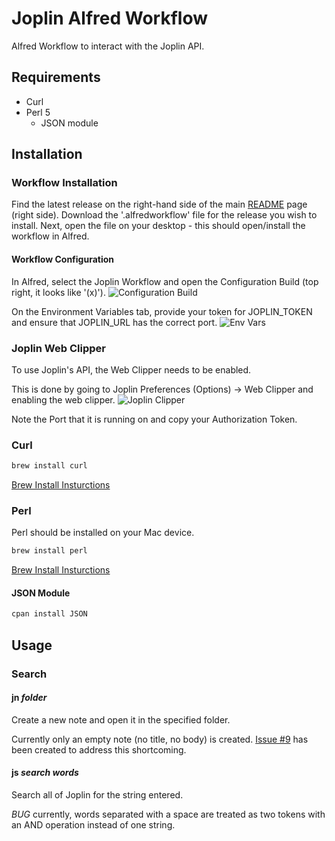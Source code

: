 # Joplin Alfred Workflow

Alfred Workflow to interact with the Joplin API.

## Requirements

- Curl
- Perl 5
  - JSON module

## Installation

### Workflow Installation

Find the latest release on the right-hand side of the main [README](https://github.com/skeletonkey/joplin_alfred_workflow) page (right side). Download the '.alfredworkflow' file for the release you wish to install. Next, open the file on your desktop - this should open/install the workflow in Alfred.

#### Workflow Configuration

In Alfred, select the Joplin Workflow and open the Configuration Build (top right, it looks like '(x)').
![Configuration Build](https://github.com/skeletonkey/joplin_alfred_workflow/assets/1487600/650cb170-dd02-4f2b-ad9a-144d17e9e131)

On the Environment Variables tab, provide your token for JOPLIN_TOKEN and ensure that JOPLIN_URL has the correct port.
![Env Vars](https://github.com/skeletonkey/joplin_alfred_workflow/assets/1487600/924a089c-492c-4f09-b207-bdba0ae89984)

### Joplin Web Clipper

To use Joplin's API, the Web Clipper needs to be enabled.

This is done by going to Joplin Preferences (Options) -> Web Clipper and enabling the web clipper.
![Joplin Clipper](https://github.com/skeletonkey/joplin_alfred_workflow/assets/1487600/59880df4-e59d-43d9-a27f-ecd1039e72ef)

Note the Port that it is running on and copy your Authorization Token.

### Curl

```bash
brew install curl
```

[Brew Install Insturctions](https://brew.sh/)

### Perl

Perl should be installed on your Mac device.

```bash
brew install perl
```

[Brew Install Insturctions](https://brew.sh/)

#### JSON Module

```bash
cpan install JSON
```

## Usage

### Search

#### jn _folder_

Create a new note and open it in the specified folder.

Currently only an empty note (no title, no body) is created.  [Issue #9](https://github.com/skeletonkey/joplin_alfred_workflow/issues/9) has been created to address this shortcoming.

#### js _search words_

Search all of Joplin for the string entered.

*BUG* currently, words separated with a space are treated as two tokens with an AND operation instead of one string.
